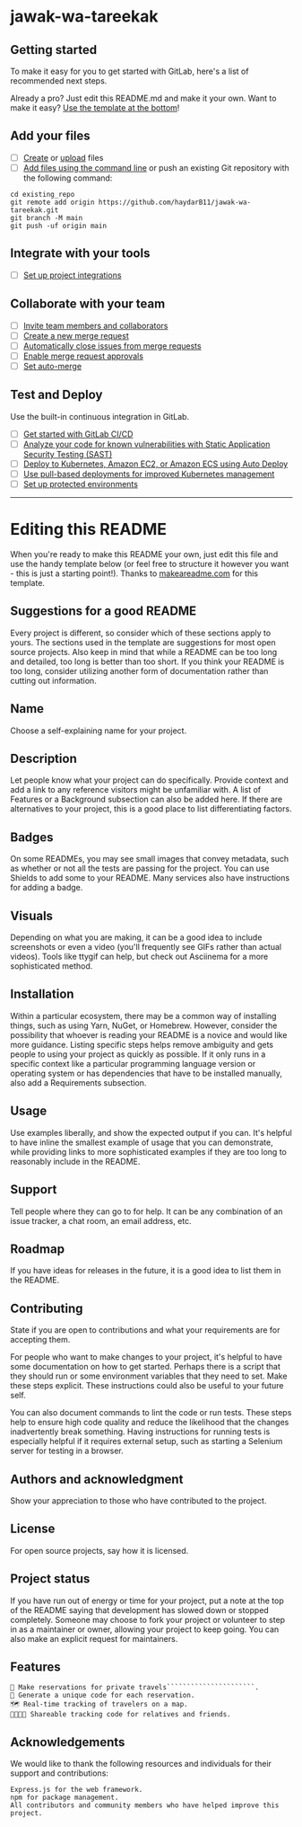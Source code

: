 # jawak-wa-tareekak



## Getting started

To make it easy for you to get started with GitLab, here's a list of recommended next steps.

Already a pro? Just edit this README.md and make it your own. Want to make it easy? [Use the template at the bottom](#editing-this-readme)!

## Add your files

- [ ] [Create](https://docs.github.com/ee/user/project/repository/web_editor.html#create-a-file) or [upload](https://docs.github.com/ee/user/project/repository/web_editor.html#upload-a-file) files
- [ ] [Add files using the command line](https://docs.github.com/ee/gitlab-basics/add-file.html#add-a-file-using-the-command-line) or push an existing Git repository with the following command:

```
cd existing_repo
git remote add origin https://github.com/haydarB11/jawak-wa-tareekak.git
git branch -M main
git push -uf origin main
```

## Integrate with your tools

- [ ] [Set up project integrations](https://github.com/mayWeMeetAgain11/jawak-wa-tareekak/-/settings/integrations)

## Collaborate with your team

- [ ] [Invite team members and collaborators](https://docs.github.com/ee/user/project/members/)
- [ ] [Create a new merge request](https://docs.github.com/ee/user/project/merge_requests/creating_merge_requests.html)
- [ ] [Automatically close issues from merge requests](https://docs.github.com/ee/user/project/issues/managing_issues.html#closing-issues-automatically)
- [ ] [Enable merge request approvals](https://docs.github.com/ee/user/project/merge_requests/approvals/)
- [ ] [Set auto-merge](https://docs.github.com/ee/user/project/merge_requests/merge_when_pipeline_succeeds.html)

## Test and Deploy

Use the built-in continuous integration in GitLab.

- [ ] [Get started with GitLab CI/CD](https://docs.github.com/ee/ci/quick_start/index.html)
- [ ] [Analyze your code for known vulnerabilities with Static Application Security Testing (SAST)](https://docs.github.com/ee/user/application_security/sast/)
- [ ] [Deploy to Kubernetes, Amazon EC2, or Amazon ECS using Auto Deploy](https://docs.github.com/ee/topics/autodevops/requirements.html)
- [ ] [Use pull-based deployments for improved Kubernetes management](https://docs.github.com/ee/user/clusters/agent/)
- [ ] [Set up protected environments](https://docs.github.com/ee/ci/environments/protected_environments.html)

***

# Editing this README

When you're ready to make this README your own, just edit this file and use the handy template below (or feel free to structure it however you want - this is just a starting point!). Thanks to [makeareadme.com](https://www.makeareadme.com/) for this template.

## Suggestions for a good README

Every project is different, so consider which of these sections apply to yours. The sections used in the template are suggestions for most open source projects. Also keep in mind that while a README can be too long and detailed, too long is better than too short. If you think your README is too long, consider utilizing another form of documentation rather than cutting out information.

## Name
Choose a self-explaining name for your project.

## Description
Let people know what your project can do specifically. Provide context and add a link to any reference visitors might be unfamiliar with. A list of Features or a Background subsection can also be added here. If there are alternatives to your project, this is a good place to list differentiating factors.

## Badges
On some READMEs, you may see small images that convey metadata, such as whether or not all the tests are passing for the project. You can use Shields to add some to your README. Many services also have instructions for adding a badge.

## Visuals
Depending on what you are making, it can be a good idea to include screenshots or even a video (you'll frequently see GIFs rather than actual videos). Tools like ttygif can help, but check out Asciinema for a more sophisticated method.

## Installation
Within a particular ecosystem, there may be a common way of installing things, such as using Yarn, NuGet, or Homebrew. However, consider the possibility that whoever is reading your README is a novice and would like more guidance. Listing specific steps helps remove ambiguity and gets people to using your project as quickly as possible. If it only runs in a specific context like a particular programming language version or operating system or has dependencies that have to be installed manually, also add a Requirements subsection.

## Usage
Use examples liberally, and show the expected output if you can. It's helpful to have inline the smallest example of usage that you can demonstrate, while providing links to more sophisticated examples if they are too long to reasonably include in the README.

## Support
Tell people where they can go to for help. It can be any combination of an issue tracker, a chat room, an email address, etc.

## Roadmap
If you have ideas for releases in the future, it is a good idea to list them in the README.

## Contributing
State if you are open to contributions and what your requirements are for accepting them.

For people who want to make changes to your project, it's helpful to have some documentation on how to get started. Perhaps there is a script that they should run or some environment variables that they need to set. Make these steps explicit. These instructions could also be useful to your future self.

You can also document commands to lint the code or run tests. These steps help to ensure high code quality and reduce the likelihood that the changes inadvertently break something. Having instructions for running tests is especially helpful if it requires external setup, such as starting a Selenium server for testing in a browser.

## Authors and acknowledgment
Show your appreciation to those who have contributed to the project.

## License
For open source projects, say how it is licensed.

## Project status
If you have run out of energy or time for your project, put a note at the top of the README saying that development has slowed down or stopped completely. Someone may choose to fork your project or volunteer to step in as a maintainer or owner, allowing your project to keep going. You can also make an explicit request for maintainers.


## Features

    🚗 Make reservations for private travels``````````````````````.
    🔑 Generate a unique code for each reservation.
    🗺️ Real-time tracking of travelers on a map.
    👨‍👩‍👧‍👦 Shareable tracking code for relatives and friends.

## Acknowledgements

We would like to thank the following resources and individuals for their support and contributions:

    Express.js for the web framework.
    npm for package management.
    All contributors and community members who have helped improve this project.
